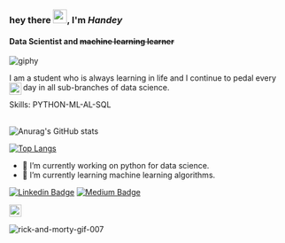 ### hey there <img src="https://media.giphy.com/media/hvRJCLFzcasrR4ia7z/giphy.gif" width="25px">, I'm *Handey*
#### **Data Scientist** and ~~machine learning learner~~

![giphy](https://user-images.githubusercontent.com/58116973/126017740-f1809cda-8f8c-4b93-9ee9-53a8b9853d1f.gif)

I am a student who is always learning in life and I continue to pedal every day in all sub-branches of data science.
<a href="https://open.spotify.com/user/handeyofficial?si=i61SbXPRTmGOg5EMbEKgFQ&utm_source=copy-link&dl_branch=1&nd=1">
  <img align="left" alt="Abhishek's Spotify" width="22px" src="https://raw.githubusercontent.com/peterthehan/peterthehan/master/assets/spotify.svg" />
</a>

Skills: PYTHON-ML-AL-SQL
<br>
<br>

![Anurag's GitHub stats](https://github-readme-stats.vercel.app/api?username=thelcloud&show_icons=true&theme=gotham)


[![Top Langs](https://github-readme-stats.vercel.app/api/top-langs/?username=thelcloud&layout=compact&theme=gotham)](https://github.com/anuraghazra/github-readme-stats)


- 🔭 I’m currently working on python for data science. 
- 🌱 I’m currently learning machine learning algorithms. 

[![Linkedin Badge](https://img.shields.io/badge/-handey-blue?style=flat&logo=Linkedin&logoColor=white&link=https://https://www.linkedin.com/in/hande-k%C3%BC%C3%A7%C3%BCkbulut/)](https://www.linkedin.com/in/hande-k%C3%BC%C3%A7%C3%BCkbulut/)
[![Medium Badge](https://img.shields.io/badge/-@__handey-000000?style=flat&labelColor=000000&logo=Medium&link=https://handeyofficial.medium.com/)](https://handeyofficial.medium.com/)


<a href="https://open.spotify.com/user/handeyofficial?si=i61SbXPRTmGOg5EMbEKgFQ&utm_source=copy-link&dl_branch=1&nd=1">
  <img align="center" alt="Abhishek's Spotify" width="22px" src="https://raw.githubusercontent.com/peterthehan/peterthehan/master/assets/spotify.svg" />
</a>

![rick-and-morty-gif-007](https://user-images.githubusercontent.com/58116973/126017749-f15b5825-dc5a-4fe4-bd53-8b381cc3f2e5.gif)


